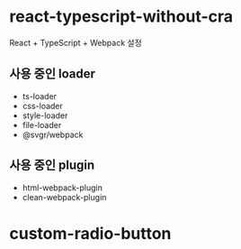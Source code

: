 # react-typescript-without-cra

React + TypeScript + Webpack 설정

## 사용 중인 loader

- ts-loader
- css-loader
- style-loader
- file-loader
- @svgr/webpack

## 사용 중인 plugin

- html-webpack-plugin
- clean-webpack-plugin
# custom-radio-button
